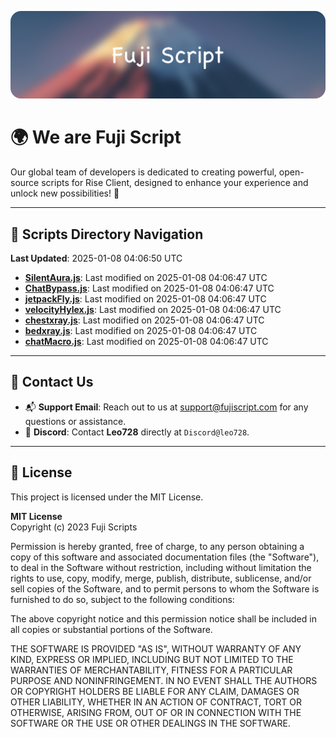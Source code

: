 ![Banner](.github/b.webp)

# 🌍 **We are Fuji Script**

Our global team of developers is dedicated to creating powerful, open-source scripts for Rise Client, designed to enhance your experience and unlock new possibilities! 🌟

---
<!-- SCRIPTS_NAVIGATION_START -->
## 📂 **Scripts Directory Navigation**

**Last Updated**: 2025-01-08 04:06:50 UTC

- **[SilentAura.js](scripts/SilentAura.js)**: Last modified on 2025-01-08 04:06:47 UTC
- **[ChatBypass.js](scripts/ChatBypass.js)**: Last modified on 2025-01-08 04:06:47 UTC
- **[jetpackFly.js](scripts/jetpackFly.js)**: Last modified on 2025-01-08 04:06:47 UTC
- **[velocityHylex.js](scripts/velocityHylex.js)**: Last modified on 2025-01-08 04:06:47 UTC
- **[chestxray.js](scripts/chestxray.js)**: Last modified on 2025-01-08 04:06:47 UTC
- **[bedxray.js](scripts/bedxray.js)**: Last modified on 2025-01-08 04:06:47 UTC
- **[chatMacro.js](scripts/chatMacro.js)**: Last modified on 2025-01-08 04:06:47 UTC

<!-- SCRIPTS_NAVIGATION_END -->

---

## 💬 **Contact Us**  
- 📬 **Support Email**: Reach out to us at [support@fujiscript.com](mailto:support@fujiscript.com) for any questions or assistance.  
- 💬 **Discord**: Contact **Leo728** directly at `Discord@leo728`.

---

## 📜 **License**

This project is licensed under the MIT License.  

**MIT License**  
Copyright (c) 2023 Fuji Scripts  

Permission is hereby granted, free of charge, to any person obtaining a copy of this software and associated documentation files (the "Software"), to deal in the Software without restriction, including without limitation the rights to use, copy, modify, merge, publish, distribute, sublicense, and/or sell copies of the Software, and to permit persons to whom the Software is furnished to do so, subject to the following conditions:  

The above copyright notice and this permission notice shall be included in all copies or substantial portions of the Software.  

THE SOFTWARE IS PROVIDED "AS IS", WITHOUT WARRANTY OF ANY KIND, EXPRESS OR IMPLIED, INCLUDING BUT NOT LIMITED TO THE WARRANTIES OF MERCHANTABILITY, FITNESS FOR A PARTICULAR PURPOSE AND NONINFRINGEMENT. IN NO EVENT SHALL THE AUTHORS OR COPYRIGHT HOLDERS BE LIABLE FOR ANY CLAIM, DAMAGES OR OTHER LIABILITY, WHETHER IN AN ACTION OF CONTRACT, TORT OR OTHERWISE, ARISING FROM, OUT OF OR IN CONNECTION WITH THE SOFTWARE OR THE USE OR OTHER DEALINGS IN THE SOFTWARE.  
